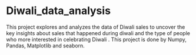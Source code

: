 # Diwali_data_analysis
This project explores and analyzes the data of Diwali sales to uncover the key insights about sales that happened during diwali and the type of people who more interested in celebrating Diwali . This project is done by Numpy, Pandas, Matplotlib and seaborn.
